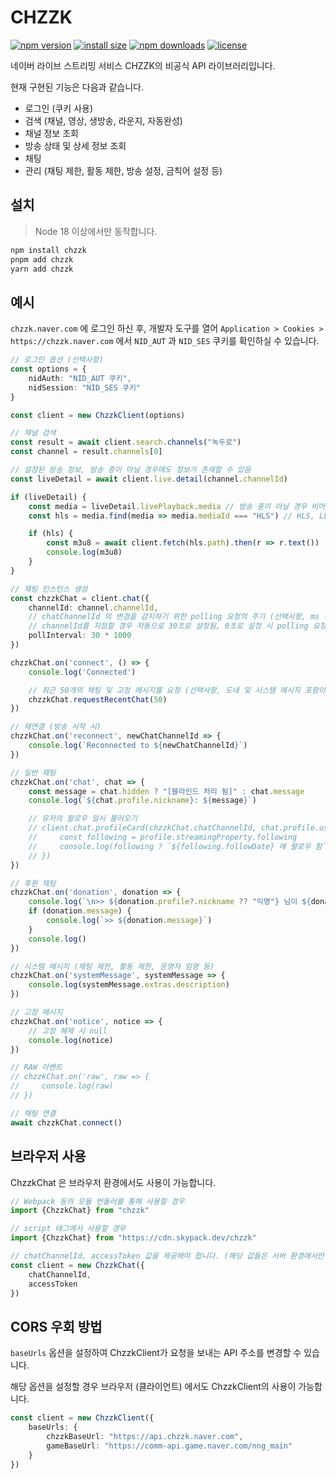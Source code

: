 # CHZZK

[![npm version](https://img.shields.io/npm/v/chzzk.svg?style=for-the-badge)](https://www.npmjs.org/package/chzzk) [![install size](https://img.shields.io/bundlephobia/min/chzzk?style=for-the-badge)](https://packagephobia.com/result?p=chzzk) [![npm downloads](https://img.shields.io/npm/dm/chzzk.svg?style=for-the-badge)](http://npm-stat.com/charts.html?package=chzzk) [![license](https://img.shields.io/github/license/kimcore/chzzk?style=for-the-badge)](https://github.com/kimcore/chzzk/blob/master/LICENSE)

네이버 라이브 스트리밍 서비스 CHZZK의 비공식 API 라이브러리입니다.

현재 구현된 기능은 다음과 같습니다.

- 로그인 (쿠키 사용)
- 검색 (채널, 영상, 생방송, 라운지, 자동완성)
- 채널 정보 조회
- 방송 상태 및 상세 정보 조회
- 채팅
- 관리 (채팅 제한, 활동 제한, 방송 설정, 금칙어 설정 등)

## 설치

> Node 18 이상에서만 동작합니다.

```bash
npm install chzzk
pnpm add chzzk
yarn add chzzk
```

## 예시

`chzzk.naver.com` 에 로그인 하신 후, 개발자 도구를 열어 `Application > Cookies > https://chzzk.naver.com` 에서 `NID_AUT` 과 `NID_SES` 쿠키를
확인하실 수 있습니다.

```ts
// 로그인 옵션 (선택사항)
const options = {
    nidAuth: "NID_AUT 쿠키",
    nidSession: "NID_SES 쿠키"
}

const client = new ChzzkClient(options)

// 채널 검색
const result = await client.search.channels("녹두로")
const channel = result.channels[0]

// 설정된 방송 정보, 방송 중이 아닐 경우에도 정보가 존재할 수 있음
const liveDetail = await client.live.detail(channel.channelId)

if (liveDetail) {
    const media = liveDetail.livePlayback.media // 방송 중이 아닐 경우 비어있음
    const hls = media.find(media => media.mediaId === "HLS") // HLS, LLHLS

    if (hls) {
        const m3u8 = await client.fetch(hls.path).then(r => r.text())
        console.log(m3u8)
    }
}

// 채팅 인스턴스 생성
const chzzkChat = client.chat({
    channelId: channel.channelId,
    // chatChannelId 의 변경을 감지하기 위한 polling 요청의 주기 (선택사항, ms 단위)
    // channelId를 지정할 경우 자동으로 30초로 설정됨, 0초로 설정 시 polling 요청을 하지 않음
    pollInterval: 30 * 1000
})

chzzkChat.on('connect', () => {
    console.log('Connected')

    // 최근 50개의 채팅 및 고정 메시지를 요청 (선택사항, 도네 및 시스템 메시지 포함이므로 주의)
    chzzkChat.requestRecentChat(50)
})

// 재연결 (방송 시작 시)
chzzkChat.on('reconnect', newChatChannelId => {
    console.log(`Reconnected to ${newChatChannelId}`)
})

// 일반 채팅
chzzkChat.on('chat', chat => {
    const message = chat.hidden ? "[블라인드 처리 됨]" : chat.message
    console.log(`${chat.profile.nickname}: ${message}`)

    // 유저의 팔로우 일시 불러오기
    // client.chat.profileCard(chzzkChat.chatChannelId, chat.profile.userIdHash).then(profile => {
    //     const following = profile.streamingProperty.following
    //     console.log(following ? `${following.followDate} 에 팔로우 함` : "팔로우 안함")
    // })
})

// 후원 채팅
chzzkChat.on('donation', donation => {
    console.log(`\n>> ${donation.profile?.nickname ?? "익명"} 님이 ${donation.extras.payAmount}원 후원`)
    if (donation.message) {
        console.log(`>> ${donation.message}`)
    }
    console.log()
})

// 시스템 메시지 (채팅 제한, 활동 제한, 운영자 임명 등)
chzzkChat.on('systemMessage', systemMessage => {
    console.log(systemMessage.extras.description)
})

// 고정 메시지
chzzkChat.on('notice', notice => {
    // 고정 해제 시 null
    console.log(notice)
})

// RAW 이벤트
// chzzkChat.on('raw', raw => {
//     console.log(raw)
// })

// 채팅 연결
await chzzkChat.connect()
```

## 브라우저 사용

ChzzkChat 은 브라우저 환경에서도 사용이 가능합니다.

```ts
// Webpack 등의 모듈 번들러를 통해 사용할 경우
import {ChzzkChat} from "chzzk"

// script 태그에서 사용할 경우
import {ChzzkChat} from "https://cdn.skypack.dev/chzzk"
```

```ts
// chatChannelId, accessToken 값을 제공해야 합니다. (해당 값들은 서버 환경에서만 불러올 수 있음)
const client = new ChzzkChat({
    chatChannelId,
    accessToken
})
```

## CORS 우회 방법

`baseUrls` 옵션을 설정하여 ChzzkClient가 요청을 보내는 API 주소를 변경할 수 있습니다.

해당 옵션을 설정할 경우 브라우저 (클라이언트) 에서도 ChzzkClient의 사용이 가능합니다.

```ts
const client = new ChzzkClient({
    baseUrls: {
        chzzkBaseUrl: "https://api.chzzk.naver.com",
        gameBaseUrl: "https://comm-api.game.naver.com/nng_main"
    }
})
```
